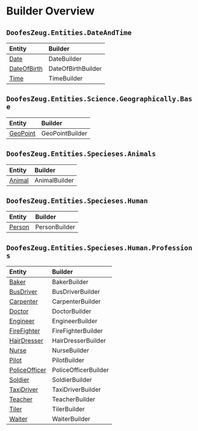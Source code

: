 ﻿# Builder Overview


## `DoofesZeug.Entities.DateAndTime`

|Entity|Builder|
|:-----|:------|
|[Date](../Models/DoofesZeug.Entities.DateAndTime/Date.md)|DateBuilder|
|[DateOfBirth](../Models/DoofesZeug.Entities.DateAndTime/DateOfBirth.md)|DateOfBirthBuilder|
|[Time](../Models/DoofesZeug.Entities.DateAndTime/Time.md)|TimeBuilder|


## `DoofesZeug.Entities.Science.Geographically.Base`

|Entity|Builder|
|:-----|:------|
|[GeoPoint](../Models/DoofesZeug.Entities.Science.Geographically.Base/GeoPoint.md)|GeoPointBuilder|


## `DoofesZeug.Entities.Specieses.Animals`

|Entity|Builder|
|:-----|:------|
|[Animal](../Models/DoofesZeug.Entities.Specieses.Animals/Animal.md)|AnimalBuilder|


## `DoofesZeug.Entities.Specieses.Human`

|Entity|Builder|
|:-----|:------|
|[Person](../Models/DoofesZeug.Entities.Specieses.Human/Person.md)|PersonBuilder|


## `DoofesZeug.Entities.Specieses.Human.Professions`

|Entity|Builder|
|:-----|:------|
|[Baker](../Models/DoofesZeug.Entities.Specieses.Human.Professions/Baker.md)|BakerBuilder|
|[BusDriver](../Models/DoofesZeug.Entities.Specieses.Human.Professions/BusDriver.md)|BusDriverBuilder|
|[Carpenter](../Models/DoofesZeug.Entities.Specieses.Human.Professions/Carpenter.md)|CarpenterBuilder|
|[Doctor](../Models/DoofesZeug.Entities.Specieses.Human.Professions/Doctor.md)|DoctorBuilder|
|[Engineer](../Models/DoofesZeug.Entities.Specieses.Human.Professions/Engineer.md)|EngineerBuilder|
|[FireFighter](../Models/DoofesZeug.Entities.Specieses.Human.Professions/FireFighter.md)|FireFighterBuilder|
|[HairDresser](../Models/DoofesZeug.Entities.Specieses.Human.Professions/HairDresser.md)|HairDresserBuilder|
|[Nurse](../Models/DoofesZeug.Entities.Specieses.Human.Professions/Nurse.md)|NurseBuilder|
|[Pilot](../Models/DoofesZeug.Entities.Specieses.Human.Professions/Pilot.md)|PilotBuilder|
|[PoliceOfficer](../Models/DoofesZeug.Entities.Specieses.Human.Professions/PoliceOfficer.md)|PoliceOfficerBuilder|
|[Soldier](../Models/DoofesZeug.Entities.Specieses.Human.Professions/Soldier.md)|SoldierBuilder|
|[TaxiDriver](../Models/DoofesZeug.Entities.Specieses.Human.Professions/TaxiDriver.md)|TaxiDriverBuilder|
|[Teacher](../Models/DoofesZeug.Entities.Specieses.Human.Professions/Teacher.md)|TeacherBuilder|
|[Tiler](../Models/DoofesZeug.Entities.Specieses.Human.Professions/Tiler.md)|TilerBuilder|
|[Waiter](../Models/DoofesZeug.Entities.Specieses.Human.Professions/Waiter.md)|WaiterBuilder|

